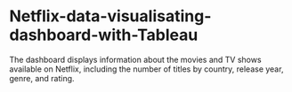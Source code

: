 # Netflix-data-visualisating-dashboard-with-Tableau
 The dashboard displays information about the movies and TV shows available on Netflix, including the number of titles by country, release year, genre, and rating.
